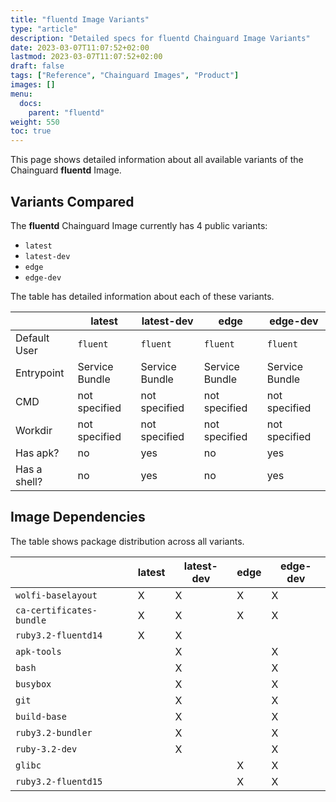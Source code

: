 ```yaml
---
title: "fluentd Image Variants"
type: "article"
description: "Detailed specs for fluentd Chainguard Image Variants"
date: 2023-03-07T11:07:52+02:00
lastmod: 2023-03-07T11:07:52+02:00
draft: false
tags: ["Reference", "Chainguard Images", "Product"]
images: []
menu:
  docs:
    parent: "fluentd"
weight: 550
toc: true
---
```


This page shows detailed information about all available variants of the Chainguard **fluentd** Image.

## Variants Compared
The **fluentd** Chainguard Image currently has 4 public variants: 

- `latest`
- `latest-dev`
- `edge`
- `edge-dev`

The table has detailed information about each of these variants.

|              | latest         | latest-dev     | edge           | edge-dev       |
|--------------|----------------|----------------|----------------|----------------|
| Default User | `fluent`       | `fluent`       | `fluent`       | `fluent`       |
| Entrypoint   | Service Bundle | Service Bundle | Service Bundle | Service Bundle |
| CMD          | not specified  | not specified  | not specified  | not specified  |
| Workdir      | not specified  | not specified  | not specified  | not specified  |
| Has apk?     | no             | yes            | no             | yes            |
| Has a shell? | no             | yes            | no             | yes            |

## Image Dependencies
The table shows package distribution across all variants.

|                          | latest | latest-dev | edge | edge-dev |
|--------------------------|--------|------------|------|----------|
| `wolfi-baselayout`       | X      | X          | X    | X        |
| `ca-certificates-bundle` | X      | X          | X    | X        |
| `ruby3.2-fluentd14`      | X      | X          |      |          |
| `apk-tools`              |        | X          |      | X        |
| `bash`                   |        | X          |      | X        |
| `busybox`                |        | X          |      | X        |
| `git`                    |        | X          |      | X        |
| `build-base`             |        | X          |      | X        |
| `ruby3.2-bundler`        |        | X          |      | X        |
| `ruby-3.2-dev`           |        | X          |      | X        |
| `glibc`                  |        |            | X    | X        |
| `ruby3.2-fluentd15`      |        |            | X    | X        |
